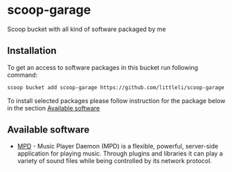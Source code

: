 # scoop-garage

Scoop bucket with all kind of software packaged by me

## Installation

To get an access to software packages in this bucket run following command:

```sh
scoop bucket add scoop-garage https://github.com/littleli/scoop-garage
```

To install selected packages please follow instruction for the package below in the section [Available software](available-software)

## Available software

* [MPD](mpd.md) - Music Player Daemon (MPD) is a flexible, powerful, server-side application for playing music. Through plugins and libraries it can play a variety of sound files while being controlled by its network protocol.

